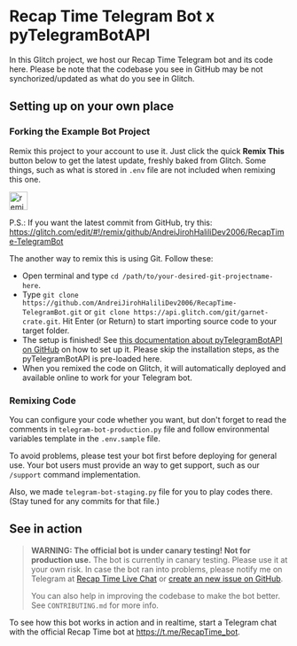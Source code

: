 # Recap Time Telegram Bot x pyTelegramBotAPI

In this Glitch project, we host our Recap Time Telegram bot and its code here. Please be note that the codebase you see in GitHub may be not synchorized/updated as what do you see in Glitch.

## Setting up on your own place

### Forking the Example Bot Project

Remix this project to your account to use it. Just click the quick **Remix This** button below to get the latest update,
freshly baked from Glitch. Some things, such as what is stored in `.env` file
are not included when remixing this one.

<a href="https://glitch.com/edit/#!/remix/garnet-crate">
  <img src="https://cdn.glitch.com/2bdfb3f8-05ef-4035-a06e-2043962a3a13%2Fremix%402x.png?1513093958726" alt="remix this" height="33">
</a>

P.S.: If you want the latest commit from GitHub, try this: <https://glitch.com/edit/#!/remix/github/AndreiJirohHaliliDev2006/RecapTime-TelegramBot>

The another way to remix this is using Git. Follow these:
- Open terminal and type `cd /path/to/your-desired-git-projectname-here`.
- Type `git clone https://github.com/AndreiJirohHaliliDev2006/RecapTime-TelegramBot.git` or `git clone https://api.glitch.com/git/garnet-crate.git`.
Hit Enter (or Return) to start importing source code to your target folder.
- The setup is finished! See [this documentation about pyTelegramBotAPI on GitHub](https://github.com/eternnoir/pyTelegramBotAPI#readme) on how to set up it.
Please skip the installation steps, as the pyTelegramBotAPI is pre-loaded here.
- When you remixed the code on Glitch, it will automatically deployed and available online to work for your Telegram bot.

### Remixing Code

You can configure your code whether you want, but don't forget to read the comments in `telegram-bot-production.py` file and follow environmental variables
template in the `.env.sample` file.

To avoid problems, please test your bot first before deploying for general use. Your bot users must provide an way to get support, such as our `/support` command implementation.

Also, we made `telegram-bot-staging.py` file for you to play codes there. (Stay tuned for any commits for that file.)

## See in action

> **WARNING: The official bot is under canary testing! Not for production use.**
> The bot is currently in canary testing. Please use it at your own risk.
> In case the bot ran into problems, please notify me on Telegram at [Recap Time Live Chat](https://t.me/RecapTime_LiveChat) or [create an new issue on GitHub](https://github.com/AndreiJirohHaliliDev2006/RecapTime-TelegramBot/issues/new).
>
> You can also help in improving the codebase to make the bot better. See `CONTRIBUTING.md` for more info.

To see how this bot works in action and in realtime, start a Telegram chat with the official Recap Time bot at <https://t.me/RecapTime_bot>.
